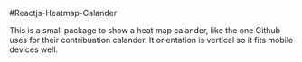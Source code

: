 #Reactjs-Heatmap-Calander

This is a small package to show a heat map calander, like the one Github uses for their contribuation calander.
It orientation is vertical so it fits mobile devices well.
